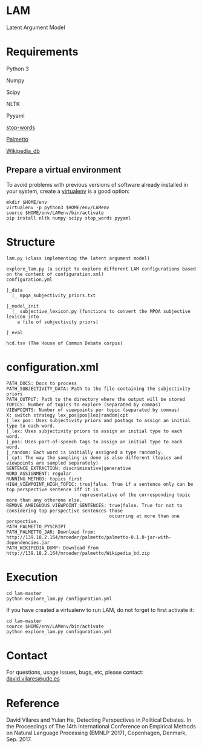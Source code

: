 # LAM
Latent Argument Model

# Requirements

Python 3

Numpy

Scipy

NLTK

Pyyaml

[stop-words](https://pypi.python.org/pypi/stop-words)

[Palmetto](http://139.18.2.164/mroeder/palmetto/palmetto-0.1.0-jar-with-dependencies.jar)

[Wikipedia_db](http://139.18.2.164/mroeder/palmetto/Wikipedia_bd.zip)

## Prepare a virtual environment

To avoid problems with previous versions of software already installed in your system, create a [virtualenv](https://virtualenv.pypa.io/en/stable/) is a good option:

	mkdir $HOME/env
	virtualenv -p python3 $HOME/env/LAMenv
	source $HOME/env/LAMenv/bin/activate
	pip install nltk numpy scipy stop_words pyyaml
  

# Structure


    lam.py (class implementing the latent argument model)

    explore_lam.py (a script to explore different LAM configurations based on the content of configuration.xml)
    configuration.yml
    
    |_data
      |_ mpqa_subjectivity_priors.txt
      
    |_model_init
      |_ subjective_lexicon.py (functions to convert the MPQA subjective lexicon into
        a file of subjectivity priors)
        
    |_eval
    
    hcd.tsv (The House of Common Debate corpus)
    
# configuration.xml

	PATH_DOCS: Docs to process
	PATH_SUBJECTIVITY_DATA: Path to the file containing the subjectivity priors
	PATH_OUTPUT: Path to the directory where the output will be stored
	TOPICS: Number of topics to explore (separated by commas)
	VIEWPOINTS: Number of viewpoints per topic (separated by commas)
	X: switch strategy lex_pos|pos|lex|random|cpt
	|_lex_pos: Uses subjectivity priors and postags to assign an initial type to each word.
	|_lex: Uses subjectivity priors to assign an initial type to each word.
	|_pos: Uses part-of-speech tags to assign an initial type to each word.
	|_random: Each word is initially assigned a type randomly.
	|_cpt: The way the sampling is done is also different (topics and viewpoints are sampled separately)
	SENTENCE_EXTRACTION: discriminative|generative
    WORD_ASSIGNMENT: regular
	RUNNING_METHOD: topics_first
	HIGH_VIEWPOINT_HIGH_TOPIC: true|false. True if a sentence only can be top perspective sentence iff it is 
                               representative of the corresponding topic more than any otherone else.
    REMOVE_AMBIGUOUS_VIEWPOINT_SENTENCES: true|false. True for not to considering top perspective sentences those
                                          occurring at more than one perspective.
	PATH_PALMETTO_PYSCRIPT
	PATH_PALMETTO_JAR: Download from: http://139.18.2.164/mroeder/palmetto/palmetto-0.1.0-jar-with-dependencies.jar
    PATH_WIKIPEDIA_DUMP: Download from http://139.18.2.164/mroeder/palmetto/Wikipedia_bd.zip

# Execution
        
	cd lam-master
	python explore_lam.py configuration.yml

If you have created a virtualenv to run LAM, do not forget to first activate it:

	cd lam-master
	source $HOME/env/LAMenv/bin/activate
	python explore_lam.py configuration.yml

# Contact

For questions, usage issues, bugs, etc, please contact: david.vilares@udc.es

# Reference

David Vilares and Yulan He, Detecting Perspectives in Political Debates. In the Proceedings of The 14th International Conference on Empirical Methods on Natural Language Processing (EMNLP 2017), Copenhagen, Denmark, Sep. 2017.
